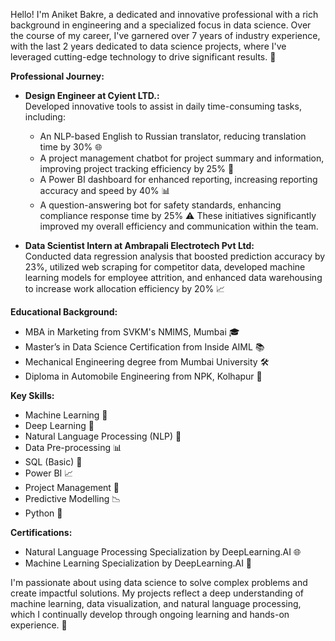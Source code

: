 Hello! I'm Aniket Bakre, a dedicated and innovative professional with a rich background in engineering and a specialized focus in data science. Over the course of my career, I've garnered over 7 years of industry experience, with the last 2 years dedicated to data science projects, where I've leveraged cutting-edge technology to drive significant results. 🚀

**Professional Journey:**

- **Design Engineer at Cyient LTD.:** <br>
Developed innovative tools to assist in daily time-consuming tasks, including:
  - An NLP-based English to Russian translator, reducing translation time by 30% 🌐
  - A project management chatbot for project summary and information, improving project tracking efficiency by 25% 💬
  - A Power BI dashboard for enhanced reporting, increasing reporting accuracy and speed by 40% 📊
  - A question-answering bot for safety standards, enhancing compliance response time by 25% ⚠️
  These initiatives significantly improved my overall efficiency and communication within the team.

- **Data Scientist Intern at Ambrapali Electrotech Pvt Ltd:**<br>
Conducted data regression analysis that boosted prediction accuracy by 23%, utilized web scraping for competitor data, developed machine learning models for employee attrition, and enhanced data warehousing to increase work allocation efficiency by 20% 📈

**Educational Background:**

- MBA in Marketing from SVKM's NMIMS, Mumbai 🎓
- Master’s in Data Science Certification from Inside AIML 📚
- Mechanical Engineering degree from Mumbai University 🛠️
- Diploma in Automobile Engineering from NPK, Kolhapur 🚗

**Key Skills:**

- Machine Learning 🤖
- Deep Learning 🧠
- Natural Language Processing (NLP) 📝
- Data Pre-processing 📊
- SQL (Basic) 📂
- Power BI 📈
- Project Management 📅
- Predictive Modelling 📉
- Python 🐍

**Certifications:**

- Natural Language Processing Specialization by DeepLearning.AI 🌐
- Machine Learning Specialization by DeepLearning.AI 🤖

I'm passionate about using data science to solve complex problems and create impactful solutions. My projects reflect a deep understanding of machine learning, data visualization, and natural language processing, which I continually develop through ongoing learning and hands-on experience. 🌟
